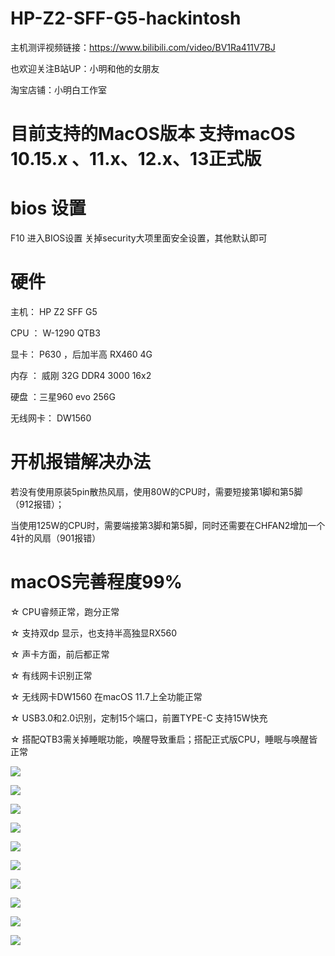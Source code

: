 # HP-Z2-SFF-G5-hackintosh

主机测评视频链接：https://www.bilibili.com/video/BV1Ra411V7BJ

也欢迎关注B站UP：小明和他的女朋友

淘宝店铺：小明白工作室

# 目前支持的MacOS版本  支持macOS 10.15.x 、11.x、12.x、13正式版

# bios 设置  
F10 进入BIOS设置 关掉security大项里面安全设置，其他默认即可


# 硬件

主机： HP Z2 SFF G5

CPU ： W-1290 QTB3

显卡： P630 ，后加半高 RX460 4G

内存 ： 威刚 32G DDR4 3000 16x2

硬盘 ：三星960 evo  256G

无线网卡： DW1560


# 开机报错解决办法

若没有使用原装5pin散热风扇，使用80W的CPU时，需要短接第1脚和第5脚（912报错）；

当使用125W的CPU时，需要端接第3脚和第5脚，同时还需要在CHFAN2增加一个4针的风扇（901报错）

# macOS完善程度99%

☆ CPU睿频正常，跑分正常

☆ 支持双dp 显示，也支持半高独显RX560

☆ 声卡方面，前后都正常

☆ 有线网卡识别正常

☆ 无线网卡DW1560 在macOS 11.7上全功能正常

☆ USB3.0和2.0识别，定制15个端口，前置TYPE-C 支持15W快充

☆ 搭配QTB3需关掉睡眠功能，唤醒导致重启；搭配正式版CPU，睡眠与唤醒皆正常




![](https://github.com/Xmingbai/HP-Z2-SFF-G5-hackintosh/blob/main/1.png)

![](https://github.com/Xmingbai/HP-Z2-SFF-G5-hackintosh/blob/main/2.png)

![](https://github.com/Xmingbai/HP-Z2-SFF-G5-hackintosh/blob/main/3.png)

![](https://github.com/Xmingbai/HP-Z2-SFF-G5-hackintosh/blob/main/4.png)

![](https://github.com/Xmingbai/HP-Z2-SFF-G5-hackintosh/blob/main/5.png)

![](https://github.com/Xmingbai/HP-Z2-SFF-G5-hackintosh/blob/main/6.png)

![](https://github.com/Xmingbai/HP-Z2-SFF-G5-hackintosh/blob/main/7.png)

![](https://github.com/Xmingbai/HP-Z2-SFF-G5-hackintosh/blob/main/8.png)

![](https://github.com/Xmingbai/HP-Z2-SFF-G5-hackintosh/blob/main/9.png)

![](https://github.com/Xmingbai/HP-Z2-SFF-G5-hackintosh/blob/main/10.png)
